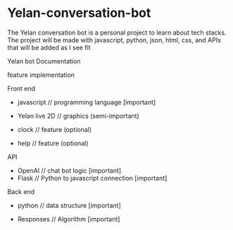 # Yelan-conversation-bot
The Yelan conversation bot is a personal project to learn about tech stacks. The project will be made with javascript, python, json, html, css, and APIs that will be added as I see fit

Yelan bot Documentation

feature implementation

Front end
- javascript    // programming language [important]

- Yelan live 2D // graphics (semi-important)
- clock         // feature (optional)
- help          // feature (optional)


API
- OpenAI        // chat bot logic [important]
- Flask         // Python to javascript connection [important]

Back end
- python        // data structure [important]

- Responses     // Algorithm [important]
